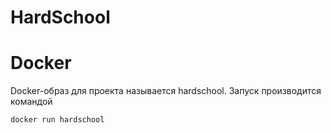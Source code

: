 # HardSchool

# Docker
Docker-образ для проекта называется hardschool. Запуск производится командой 
```
docker run hardschool
``` 


